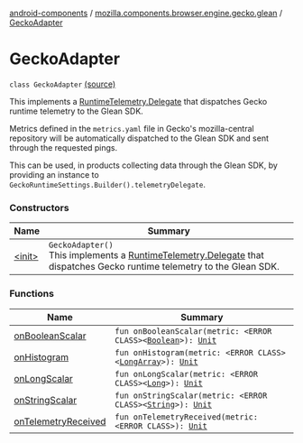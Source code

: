 [android-components](../../index.md) / [mozilla.components.browser.engine.gecko.glean](../index.md) / [GeckoAdapter](./index.md)

# GeckoAdapter

`class GeckoAdapter` [(source)](https://github.com/mozilla-mobile/android-components/blob/master/components/browser/engine-gecko-beta/src/main/java/mozilla/components/browser/engine/gecko/glean/GeckoAdapter.kt#L21)

This implements a [RuntimeTelemetry.Delegate](#) that dispatches Gecko runtime
telemetry to the Glean SDK.

Metrics defined in the `metrics.yaml` file in Gecko's mozilla-central repository
will be automatically dispatched to the Glean SDK and sent through the requested
pings.

This can be used, in products collecting data through the Glean SDK, by
providing an instance to `GeckoRuntimeSettings.Builder().telemetryDelegate`.

### Constructors

| Name | Summary |
|---|---|
| [&lt;init&gt;](-init-.md) | `GeckoAdapter()`<br>This implements a [RuntimeTelemetry.Delegate](#) that dispatches Gecko runtime telemetry to the Glean SDK. |

### Functions

| Name | Summary |
|---|---|
| [onBooleanScalar](on-boolean-scalar.md) | `fun onBooleanScalar(metric: <ERROR CLASS><`[`Boolean`](https://kotlinlang.org/api/latest/jvm/stdlib/kotlin/-boolean/index.html)`>): `[`Unit`](https://kotlinlang.org/api/latest/jvm/stdlib/kotlin/-unit/index.html) |
| [onHistogram](on-histogram.md) | `fun onHistogram(metric: <ERROR CLASS><`[`LongArray`](https://kotlinlang.org/api/latest/jvm/stdlib/kotlin/-long-array/index.html)`>): `[`Unit`](https://kotlinlang.org/api/latest/jvm/stdlib/kotlin/-unit/index.html) |
| [onLongScalar](on-long-scalar.md) | `fun onLongScalar(metric: <ERROR CLASS><`[`Long`](https://kotlinlang.org/api/latest/jvm/stdlib/kotlin/-long/index.html)`>): `[`Unit`](https://kotlinlang.org/api/latest/jvm/stdlib/kotlin/-unit/index.html) |
| [onStringScalar](on-string-scalar.md) | `fun onStringScalar(metric: <ERROR CLASS><`[`String`](https://kotlinlang.org/api/latest/jvm/stdlib/kotlin/-string/index.html)`>): `[`Unit`](https://kotlinlang.org/api/latest/jvm/stdlib/kotlin/-unit/index.html) |
| [onTelemetryReceived](on-telemetry-received.md) | `fun onTelemetryReceived(metric: <ERROR CLASS>): `[`Unit`](https://kotlinlang.org/api/latest/jvm/stdlib/kotlin/-unit/index.html) |
